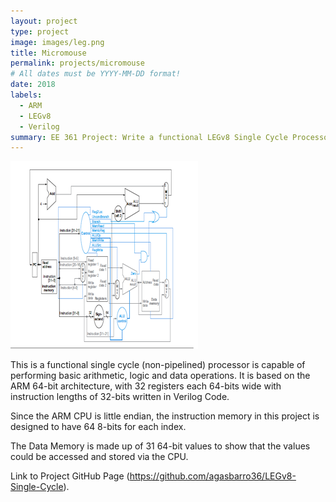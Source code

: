 ```yaml
---
layout: project
type: project
image: images/leg.png
title: Micromouse
permalink: projects/micromouse
# All dates must be YYYY-MM-DD format!
date: 2018
labels:
  - ARM
  - LEGv8
  - Verilog
summary: EE 361 Project: Write a functional LEGv8 Single Cycle Processor in Verilog Code.
---
```


<img class="ui medium right floated rounded image" src="../images/leg.png">


This is a functional single cycle (non-pipelined) processor is capable of performing basic arithmetic, logic and data operations. It is based on the ARM 64-bit architecture, with 32 registers each 64-bits wide with instruction lengths of 32-bits written in Verilog Code. 

Since the ARM CPU is little endian, the instruction memory in this project is designed to have 64 8-bits for each index. 

The Data Memory is made up of 31 64-bit values to show that the values could be accessed and stored via the CPU. 

Link to Project GitHub Page (https://github.com/agasbarro36/LEGv8-Single-Cycle).



